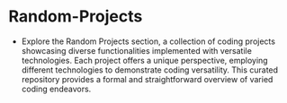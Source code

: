 # Random-Projects
- Explore the Random Projects section, a collection of coding projects showcasing diverse functionalities implemented with versatile technologies. Each project offers a unique perspective, employing different technologies to demonstrate coding versatility. This curated repository provides a formal and straightforward overview of varied coding endeavors.